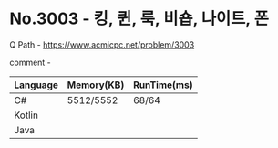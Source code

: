 # No.3003 - 킹, 퀸, 룩, 비숍, 나이트, 폰
Q Path - https://www.acmicpc.net/problem/3003

comment - 

Language | Memory(KB) | RunTime(ms)
------------ | ------------- | ------
C# | 5512/5552 | 68/64
Kotlin |  | 
Java |  | 